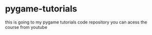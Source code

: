 # pygame-tutorials
this is going to my pygame tutorials code repository you can acess the course from youtube
